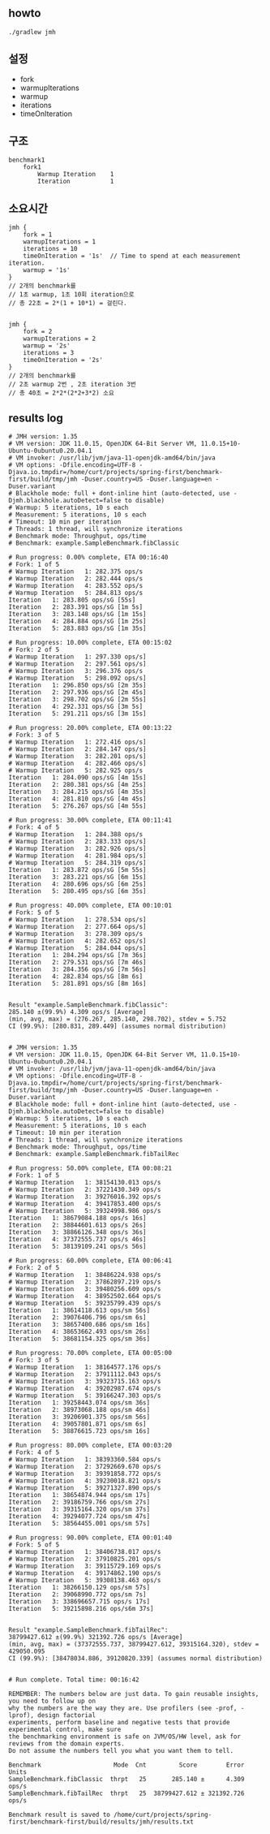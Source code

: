 ## howto

    ./gradlew jmh


## 설정
- fork
- warmupIterations
- warmup
- iterations
- timeOnIteration
 

## 구조

    benchmark1
        fork1
            Warmup Iteration    1
            Iteration           1

## 소요시간 

    jmh {
        fork = 1
        warmupIterations = 1
        iterations = 10
        timeOnIteration = '1s'  // Time to spend at each measurement iteration.
        warmup = '1s'
    }
    // 2개의 benchmark를 
    // 1초 warmup, 1초 10회 iteration으로 
    // 총 22초 = 2*(1 + 10*1) = 걸린다.


    jmh {
        fork = 2
        warmupIterations = 2
        warmup = '2s'
        iterations = 3
        timeOnIteration = '2s'
    }
    // 2개의 benchmark를 
    // 2초 warmup 2번 , 2초 iteration 3번
    // 총 40초 = 2*2*(2*2+3*2) 소요


## results log

    # JMH version: 1.35
    # VM version: JDK 11.0.15, OpenJDK 64-Bit Server VM, 11.0.15+10-Ubuntu-0ubuntu0.20.04.1
    # VM invoker: /usr/lib/jvm/java-11-openjdk-amd64/bin/java
    # VM options: -Dfile.encoding=UTF-8 -Djava.io.tmpdir=/home/curt/projects/spring-first/benchmark-first/build/tmp/jmh -Duser.country=US -Duser.language=en -Duser.variant
    # Blackhole mode: full + dont-inline hint (auto-detected, use -Djmh.blackhole.autoDetect=false to disable)
    # Warmup: 5 iterations, 10 s each
    # Measurement: 5 iterations, 10 s each
    # Timeout: 10 min per iteration
    # Threads: 1 thread, will synchronize iterations
    # Benchmark mode: Throughput, ops/time
    # Benchmark: example.SampleBenchmark.fibClassic

    # Run progress: 0.00% complete, ETA 00:16:40
    # Fork: 1 of 5
    # Warmup Iteration   1: 282.375 ops/s
    # Warmup Iteration   2: 282.444 ops/s
    # Warmup Iteration   4: 283.552 ops/s
    # Warmup Iteration   5: 284.813 ops/s
    Iteration   1: 283.805 ops/sG [55s]
    Iteration   2: 283.391 ops/sG [1m 5s]
    Iteration   3: 283.148 ops/sG [1m 15s]
    Iteration   4: 284.884 ops/sG [1m 25s]
    Iteration   5: 283.883 ops/sG [1m 35s]

    # Run progress: 10.00% complete, ETA 00:15:02
    # Fork: 2 of 5
    # Warmup Iteration   1: 297.330 ops/s]
    # Warmup Iteration   2: 297.561 ops/s]
    # Warmup Iteration   3: 296.376 ops/s
    # Warmup Iteration   5: 298.092 ops/s]
    Iteration   1: 296.850 ops/sG [2m 35s]
    Iteration   2: 297.936 ops/sG [2m 45s]
    Iteration   3: 298.702 ops/sG [2m 55s]
    Iteration   4: 292.331 ops/sG [3m 5s]
    Iteration   5: 291.211 ops/sG [3m 15s]

    # Run progress: 20.00% complete, ETA 00:13:22
    # Fork: 3 of 5
    # Warmup Iteration   1: 272.416 ops/s]
    # Warmup Iteration   2: 284.147 ops/s]
    # Warmup Iteration   3: 282.201 ops/s]
    # Warmup Iteration   4: 282.466 ops/s]
    # Warmup Iteration   5: 282.925 ops/s
    Iteration   1: 284.090 ops/sG [4m 15s]
    Iteration   2: 280.381 ops/sG [4m 25s]
    Iteration   3: 284.215 ops/sG [4m 35s]
    Iteration   4: 281.810 ops/sG [4m 45s]
    Iteration   5: 276.267 ops/sG [4m 55s]

    # Run progress: 30.00% complete, ETA 00:11:41
    # Fork: 4 of 5
    # Warmup Iteration   1: 284.388 ops/s
    # Warmup Iteration   2: 283.333 ops/s]
    # Warmup Iteration   3: 282.926 ops/s]
    # Warmup Iteration   4: 281.984 ops/s]
    # Warmup Iteration   5: 284.319 ops/s]
    Iteration   1: 283.872 ops/sG [5m 55s]
    Iteration   3: 283.221 ops/sG [6m 15s]
    Iteration   4: 280.696 ops/sG [6m 25s]
    Iteration   5: 280.495 ops/sG [6m 35s]

    # Run progress: 40.00% complete, ETA 00:10:01
    # Fork: 5 of 5
    # Warmup Iteration   1: 278.534 ops/s]
    # Warmup Iteration   2: 277.664 ops/s]
    # Warmup Iteration   3: 278.309 ops/s
    # Warmup Iteration   4: 282.652 ops/s]
    # Warmup Iteration   5: 284.044 ops/s]
    Iteration   1: 284.294 ops/sG [7m 36s]
    Iteration   2: 279.531 ops/sG [7m 46s]
    Iteration   3: 284.356 ops/sG [7m 56s]
    Iteration   4: 282.834 ops/sG [8m 6s]
    Iteration   5: 281.891 ops/sG [8m 16s]


    Result "example.SampleBenchmark.fibClassic":
    285.140 ±(99.9%) 4.309 ops/s [Average]
    (min, avg, max) = (276.267, 285.140, 298.702), stdev = 5.752
    CI (99.9%): [280.831, 289.449] (assumes normal distribution)


    # JMH version: 1.35
    # VM version: JDK 11.0.15, OpenJDK 64-Bit Server VM, 11.0.15+10-Ubuntu-0ubuntu0.20.04.1
    # VM invoker: /usr/lib/jvm/java-11-openjdk-amd64/bin/java
    # VM options: -Dfile.encoding=UTF-8 -Djava.io.tmpdir=/home/curt/projects/spring-first/benchmark-first/build/tmp/jmh -Duser.country=US -Duser.language=en -Duser.variant
    # Blackhole mode: full + dont-inline hint (auto-detected, use -Djmh.blackhole.autoDetect=false to disable)
    # Warmup: 5 iterations, 10 s each
    # Measurement: 5 iterations, 10 s each
    # Timeout: 10 min per iteration
    # Threads: 1 thread, will synchronize iterations
    # Benchmark mode: Throughput, ops/time
    # Benchmark: example.SampleBenchmark.fibTailRec

    # Run progress: 50.00% complete, ETA 00:08:21
    # Fork: 1 of 5
    # Warmup Iteration   1: 38154130.013 ops/s
    # Warmup Iteration   2: 37221430.349 ops/s
    # Warmup Iteration   3: 39276016.392 ops/s
    # Warmup Iteration   4: 39417853.400 ops/s
    # Warmup Iteration   5: 39324998.986 ops/s
    Iteration   1: 38679084.188 ops/s 16s]
    Iteration   2: 38844601.613 ops/s 26s]
    Iteration   3: 38866126.348 ops/s 36s]
    Iteration   4: 37372555.737 ops/s 46s]
    Iteration   5: 38139109.241 ops/s 56s]

    # Run progress: 60.00% complete, ETA 00:06:41
    # Fork: 2 of 5
    # Warmup Iteration   1: 38486224.938 ops/s
    # Warmup Iteration   2: 37862897.219 ops/s
    # Warmup Iteration   3: 39480256.609 ops/s
    # Warmup Iteration   4: 38952502.664 ops/s
    # Warmup Iteration   5: 39235799.439 ops/s
    Iteration   1: 38614118.613 ops/sm 56s]
    Iteration   2: 39076406.796 ops/sm 6s]
    Iteration   3: 38657400.686 ops/sm 16s]
    Iteration   4: 38653662.493 ops/sm 26s]
    Iteration   5: 38681154.325 ops/sm 36s]

    # Run progress: 70.00% complete, ETA 00:05:00
    # Fork: 3 of 5
    # Warmup Iteration   1: 38164577.176 ops/s
    # Warmup Iteration   2: 37911112.043 ops/s
    # Warmup Iteration   3: 39323715.163 ops/s
    # Warmup Iteration   4: 39202987.674 ops/s
    # Warmup Iteration   5: 39166247.303 ops/s
    Iteration   1: 39258443.074 ops/sm 36s]
    Iteration   2: 38973068.188 ops/sm 46s]
    Iteration   3: 39206901.375 ops/sm 56s]
    Iteration   4: 39057801.871 ops/sm 6s]
    Iteration   5: 38876615.723 ops/sm 16s]

    # Run progress: 80.00% complete, ETA 00:03:20
    # Fork: 4 of 5
    # Warmup Iteration   1: 38393360.584 ops/s
    # Warmup Iteration   2: 37292669.670 ops/s
    # Warmup Iteration   3: 39391858.772 ops/s
    # Warmup Iteration   4: 39230018.821 ops/s
    # Warmup Iteration   5: 39271327.890 ops/s
    Iteration   1: 38654874.944 ops/sm 17s]
    Iteration   2: 39186759.766 ops/sm 27s]
    Iteration   3: 39315164.320 ops/sm 37s]
    Iteration   4: 39294077.724 ops/sm 47s]
    Iteration   5: 38564455.001 ops/sm 57s]

    # Run progress: 90.00% complete, ETA 00:01:40
    # Fork: 5 of 5
    # Warmup Iteration   1: 38406738.017 ops/s
    # Warmup Iteration   2: 37910825.201 ops/s
    # Warmup Iteration   3: 39115729.169 ops/s
    # Warmup Iteration   4: 39174862.190 ops/s
    # Warmup Iteration   5: 39308138.463 ops/s
    Iteration   1: 38266150.129 ops/sm 57s]
    Iteration   2: 39068990.772 ops/sm 7s]
    Iteration   3: 338696657.715 ops/s 17s]
    Iteration   5: 39215898.216 ops/s6m 37s]


    Result "example.SampleBenchmark.fibTailRec":
    38799427.612 ±(99.9%) 321392.726 ops/s [Average]
    (min, avg, max) = (37372555.737, 38799427.612, 39315164.320), stdev = 429050.095
    CI (99.9%): [38478034.886, 39120820.339] (assumes normal distribution)


    # Run complete. Total time: 00:16:42

    REMEMBER: The numbers below are just data. To gain reusable insights, you need to follow up on
    why the numbers are the way they are. Use profilers (see -prof, -lprof), design factorial
    experiments, perform baseline and negative tests that provide experimental control, make sure
    the benchmarking environment is safe on JVM/OS/HW level, ask for reviews from the domain experts.
    Do not assume the numbers tell you what you want them to tell.

    Benchmark                    Mode  Cnt         Score        Error  Units
    SampleBenchmark.fibClassic  thrpt   25       285.140 ±      4.309  ops/s
    SampleBenchmark.fibTailRec  thrpt   25  38799427.612 ± 321392.726  ops/s

    Benchmark result is saved to /home/curt/projects/spring-first/benchmark-first/build/results/jmh/results.txt